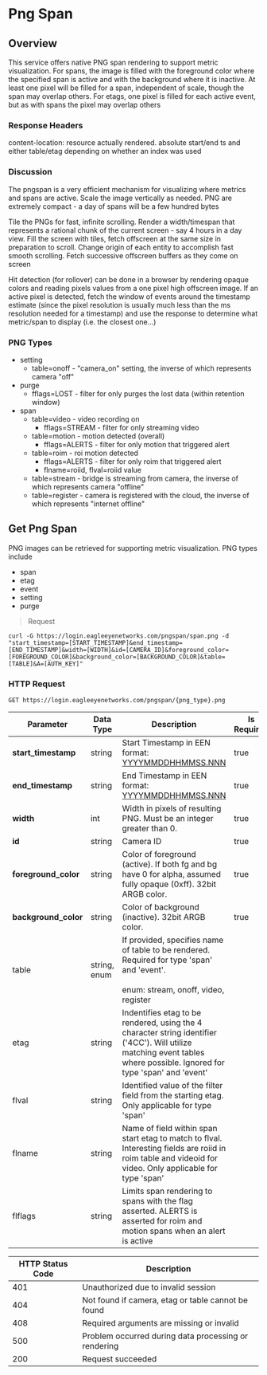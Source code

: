 # Png Span

<!--===================================================================-->
## Overview
<!--===================================================================-->

This service offers native PNG span rendering to support metric visualization. For spans, the image is filled with the foreground color where the specified span is active and with the background where it is inactive. At least one pixel will be filled for a span, independent of scale, though the span may overlap others. For etags, one pixel is filled for each active event, but as with spans the pixel may overlap others

### Response Headers

content-location: resource actually rendered. absolute start/end ts and either table/etag depending on whether an index was used

### Discussion

The pngspan is a very efficient mechanism for visualizing where metrics and spans are active. Scale the image vertically as needed. PNG are extremely compact - a day of spans will be a few hundred bytes

Tile the PNGs for fast, infinite scrolling. Render a width/timespan that represents a rational chunk of the current screen - say 4 hours in a day view. Fill the screen with tiles, fetch offscreen at the same size in preparation to scroll. Change origin of each entity to accomplish fast smooth scrolling. Fetch successive offscreen buffers as they come on screen

Hit detection (for rollover) can be done in a browser by rendering opaque colors and reading pixels values from a one pixel high offscreen image. If an active pixel is detected, fetch the window of events around the timestamp estimate (since the pixel resolution is usually much less than the ms resolution needed for a timestamp) and use the response to determine what metric/span to display (i.e. the closest one…)

### PNG Types

  - setting
    - table=onoff - "camera_on" setting, the inverse of which represents camera "off"
  - purge
    - fflags=LOST - filter for only purges the lost data (within retention window)
  - span
    - table=video - video recording on
      - fflags=STREAM - filter for only streaming video
    - table=motion - motion detected (overall)
      - fflags=ALERTS - filter for only motion that triggered alert
    - table=roim - roi motion detected
      - fflags=ALERTS - filter for only roim that triggered alert
      - flname=roiid, flval=roiid value
    - table=stream - bridge is streaming from camera, the inverse of which represents camera "offline"
    - table=register - camera is registered with the cloud, the inverse of which represents "internet offline"

<!--===================================================================-->
## Get Png Span
<!--===================================================================-->

PNG images can be retrieved for supporting metric visualization. PNG types include

- span
- etag
- event
- setting
- purge

> Request

```shell
curl -G https://login.eagleeyenetworks.com/pngspan/span.png -d "start_timestamp=[START_TIMESTAMP]&end_timestamp=[END_TIMESTAMP]&width=[WIDTH]&id=[CAMERA_ID]&foreground_color=[FOREGROUND_COLOR]&background_color=[BACKGROUND_COLOR]&table=[TABLE]&A=[AUTH_KEY]"
```

### HTTP Request

`GET https://login.eagleeyenetworks.com/pngspan/{png_type}.png`

Parameter            | Data Type    | Description | Is Required
---------            | ---------    | ----------- | -----------
**start_timestamp**  | string       | Start Timestamp in EEN format: [YYYYMMDDHHMMSS.NNN](#een-timestamp) | true
**end_timestamp**    | string       | End Timestamp in EEN format: [YYYYMMDDHHMMSS.NNN](#een-timestamp) | true
**width**            | int          | Width in pixels of resulting PNG. Must be an integer greater than 0. | true
**id**               | string       | Camera ID | true
**foreground_color** | string       | Color of foreground (active). If both fg and bg have 0 for alpha, assumed fully opaque (0xff). 32bit ARGB color. | true
**background_color** | string       | Color of background (inactive). 32bit ARGB color. | true
table                | string, enum | If provided, specifies name of table to be rendered. Required for type 'span' and 'event'. <br><br>enum: stream, onoff, video, register
etag                 | string       | Indentifies etag to be rendered, using the 4 character string identifier ('4CC'). Will utilize matching event tables where possible. Ignored for type 'span' and 'event'
flval                | string       | Identified value of the filter field from the starting etag. Only applicable for type 'span'
flname               | string       | Name of field within span start etag to match to flval. Interesting fields are roiid in roim table and videoid for video. Only applicable for type 'span'
flflags              | string       | Limits span rendering to spans with the flag asserted. ALERTS is asserted for roim and motion spans when an alert is active

HTTP Status Code | Description
---------------- | -----------
401	| Unauthorized due to invalid session
404	| Not found if camera, etag or table cannot be found
408	| Required arguments are missing or invalid
500	| Problem occurred during data processing or rendering
200	| Request succeeded
